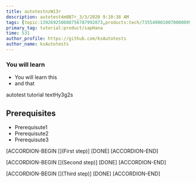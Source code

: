 ```yaml
---
title: autotestnzW13r
description: autotest4m8B7r_3/3/2020 9:10:38 AM
tags: [topic:139269250608756787992873,products:tech/73554900100700000996,tutorial:experience/advanced]
primary_tag: tutorial:product/sapHana
time: 531
author_profile: https://github.com/ksAutotests
author_name: ksAutotests
---
```

### You will learn
- You will learn this
- and that

autotest tutorial textHy3g2s

## Prerequisites
- Prerequisute1
- Prerequisute2
- Prerequisute3

[ACCORDION-BEGIN [](First step)]
[DONE]
[ACCORDION-END]

[ACCORDION-BEGIN [](Second step)]
[DONE]
[ACCORDION-END]

[ACCORDION-BEGIN [](Third step)]
[DONE]
[ACCORDION-END]

